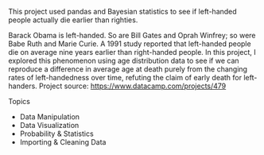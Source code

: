 This project used pandas and Bayesian statistics to see if left-handed people actually die earlier than righties.

Barack Obama is left-handed. So are Bill Gates and Oprah Winfrey; so were Babe Ruth and Marie Curie. A 1991 study reported that left-handed people die on average nine years earlier than right-handed people. 
In this project, I explored this phenomenon using age distribution data to see if we can reproduce a difference in average age at death purely from the changing rates of left-handedness over time, refuting the claim of early death for left-handers.
Project source: https://www.datacamp.com/projects/479

Topics
* Data Manipulation
* Data Visualization
* Probability & Statistics
* Importing & Cleaning Data
